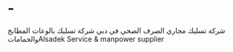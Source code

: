 # -
شركة تسليك مجاري الصرف الصحي في دبي شركة تسليك بالوعات المطابخ والحماماتAlsadek Service &amp; manpower supplier
